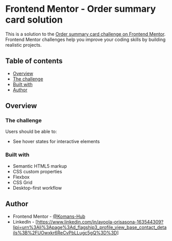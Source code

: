 # Frontend Mentor - Order summary card solution

This is a solution to the [Order summary card challenge on Frontend Mentor](https://www.frontendmentor.io/challenges/order-summary-component-QlPmajDUj). Frontend Mentor challenges help you improve your coding skills by building realistic projects. 

## Table of contents

- [Overview](#overview)
- [The challenge](#the-challenge)
- [Built with](#built-with)
- [Author](#author)


## Overview

### The challenge

Users should be able to:

- See hover states for interactive elements

### Built with

- Semantic HTML5 markup
- CSS custom properties
- Flexbox
- CSS Grid
- Desktop-first workflow

## Author

- Frontend Mentor - [@Komans-Hub](https://www.frontendmentor.io/profile/Komans-Hub)
- LinkedIn - [https://www.linkedin.com/in/ayoola-orisasona-163544309?lipi=urn%3Ali%3Apage%3Ad_flagship3_profile_view_base_contact_details%3B%2FUOwxkr6ReCvPbLLugc5gQ%3D%3D]

